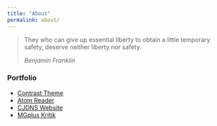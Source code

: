 ```yaml
---
title: "About"
permalink: about/
---
```


> They who can give up essential liberty to obtain a little temporary safety, deserve neither liberty nor safety.
> 
> _Benjamin Franklin_

### Portfolio

* [Contrast Theme](/contrast)
* [Atom Reader](/atom-reader)
* [CJDNS Website](/info-cjdns)
* [MGplus Kritik](/info-mgplus)
